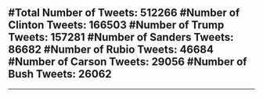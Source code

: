 #Total Number of Tweets: 512266 
#Number of Clinton Tweets: 166503
#Number of Trump Tweets: 157281
#Number of Sanders Tweets: 86682
#Number of Rubio Tweets: 46684
#Number of Carson Tweets: 29056
#Number of Bush Tweets: 26062
---
---
